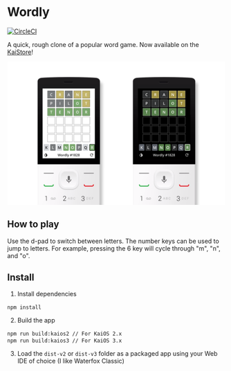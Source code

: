 # Wordly

[![CircleCI](https://circleci.com/gh/garredow/wordly/tree/main.svg?style=svg)](https://circleci.com/gh/garredow/wordly/tree/main)

A quick, rough clone of a popular word game. Now available on the [KaiStore](https://www.kaiostech.com/store/apps/?bundle_id=com.garrettdowns.wordly)!

![Screenshot](/promo/device_frame_half.png?raw=true)

## How to play

Use the d-pad to switch between letters. The number keys can be used to jump to letters. For example, pressing the 6 key will cycle through "m", "n", and "o".

## Install

1. Install dependencies

```
npm install
```

2. Build the app

```
npm run build:kaios2 // For KaiOS 2.x
npm run build:kaios3 // For KaiOS 3.x
```

3. Load the `dist-v2` or `dist-v3` folder as a packaged app using your Web IDE of choice (I like Waterfox Classic)
